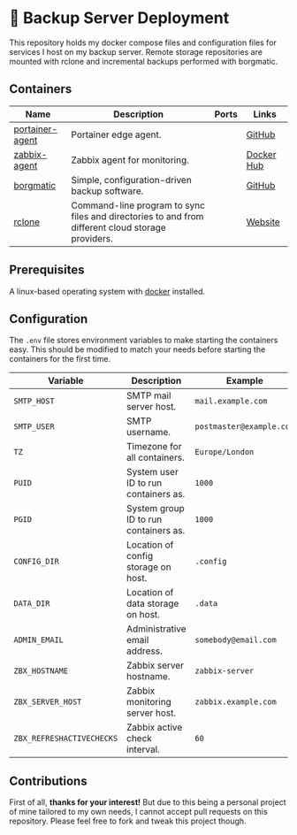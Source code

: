 # 🚛 Backup Server Deployment

This repository holds my docker compose files and configuration files for services I host on my backup server. Remote storage repositories are mounted with rclone and incremental backups performed with borgmatic.

## Containers

| **Name** | **Description** | **Ports** | **Links** |
|---|---|---|---|
| [portainer-agent](./docker-compose.monitoring.yml#L5)  | Portainer edge agent. |  | [GitHub](https://github.com/portainer/agent) |
| [zabbix-agent](./docker-compose.monitoring.yml#L21)  | Zabbix agent for monitoring. |  | [Docker Hub](https://hub.docker.com/r/zabbix/zabbix-agent) |
| [borgmatic](./docker-compose.yml#L7)  | Simple, configuration-driven backup software. |  | [GitHub](https://github.com/borgmatic-collective/borgmatic) |
| [rclone](./docker-compose.yml#L39)  | Command-line program to sync files and directories to and from different cloud storage providers. |  | [Website](https://rclone.org/) |



## Prerequisites

A linux-based operating system with [docker](https://docs.docker.com/engine/install/) installed.

## Configuration
The `.env` file stores environment variables to make starting the containers easy. This should be modified to match your needs before starting the containers for the first time.

| **Variable** | **Description** | **Example** |
|---|---|---|
| `SMTP_HOST` | SMTP mail server host. | `mail.example.com` |
| `SMTP_USER` | SMTP username. | `postmaster@example.com` |
| `TZ` | Timezone for all containers. | `Europe/London` |
| `PUID` | System user ID to run containers as. | `1000` |
| `PGID` | System group ID to run containers as. | `1000` |
| `CONFIG_DIR` | Location of config storage on host. | `.config` |
| `DATA_DIR` | Location of data storage on host. | `.data` |
| `ADMIN_EMAIL` | Administrative email address. | `somebody@email.com` |
| `ZBX_HOSTNAME` | Zabbix server hostname. | `zabbix-server` |
| `ZBX_SERVER_HOST` | Zabbix monitoring server host. | `zabbix.example.com` |
| `ZBX_REFRESHACTIVECHECKS` | Zabbix active check interval. | `60` |


## Contributions

First of all, **thanks for your interest!** But due to this being a personal project of mine tailored to my own needs, I cannot accept pull requests on this repository. Please feel free to fork and tweak this project though.